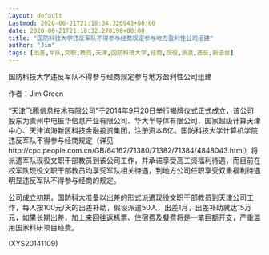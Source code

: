```yaml
---
layout: default
Lastmod: 2020-06-21T21:18:34.320943+00:00
date: 2020-06-21T21:18:32.278198+00:00
title: "国防科技大学违反军队不得参与经商规定参与地方盈利性公司组建"
author: "Jim"
tags: [出差,军队,文职,教员,天津,国防科技大学,经商,现役,派遣,违反,新语丝]
---
```


国防科技大学违反军队不得参与经商规定参与地方盈利性公司组建

作者：Jim Green

“天津飞腾信息技术有限公司”于2014年9月20日举行揭牌仪式正式成立，该公司股东为贵州中电振华信息产业有限公司、华大半导体有限公司、国家超级计算天津中心、天津滨海新区科技金融投资集团，注册资本6亿。国防科技大学计算机学院违反军队不得参与经商规定（详见http://cpc.people.com.cn/GB/64162/71380/71382/71384/4848043.html）将派遣军队现役文职干部教员到该公司工作，并承诺享受高工资福利待遇，而目前在校军队现役文职干部教员均享受军队相关待遇，到地方公司任职享受双重福利待遇明显违反军队不得参与经商的规定。

公司成立初期，国防科大准备以出差的形式派遣现役文职干部教员到天津公司工作，每人按100元/天的出差补助，假设派遣50人，出差1月，出差补助就达15万元，如果长期出差，加上来回往返机票、住宿费及餐费将是一笔巨额开支，严重滥用国家科研项目经费。

(XYS20141109)

